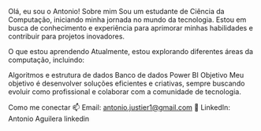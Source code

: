 Olá, eu sou o Antonio!
Sobre mim
Sou um estudante de Ciência da Computação, iniciando minha jornada no mundo da tecnologia. Estou em busca de conhecimento e experiência para aprimorar minhas habilidades e contribuir para projetos inovadores.

O que estou aprendendo
Atualmente, estou explorando diferentes áreas da computação, incluindo:

Algoritmos e estrutura de dados
Banco de dados
Power BI
Objetivo
Meu objetivo é desenvolver soluções eficientes e criativas, sempre buscando evoluir como profissional e colaborar com a comunidade de tecnologia.

Como me conectar
📫 Email: antonio.justier1@gmail.com
💼 LinkedIn: Antonio Aguilera linkedin
